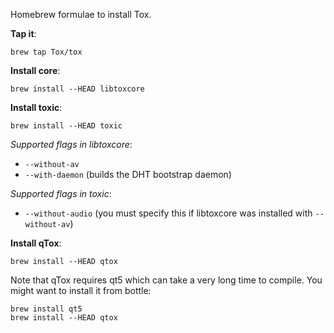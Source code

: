 Homebrew formulae to install Tox.  

**Tap it**:

    brew tap Tox/tox

**Install core**:

    brew install --HEAD libtoxcore

**Install toxic**:

    brew install --HEAD toxic

*Supported flags in libtoxcore*:

- `--without-av`
- `--with-daemon` (builds the DHT bootstrap daemon)

*Supported flags in toxic*:

- `--without-audio` (you must specify this if libtoxcore was installed with `--without-av`)

**Install qTox**:

    brew install --HEAD qtox

Note that qTox requires qt5 which can take a very long time to compile. You might want to install it from bottle:

    brew install qt5
    brew install --HEAD qtox

